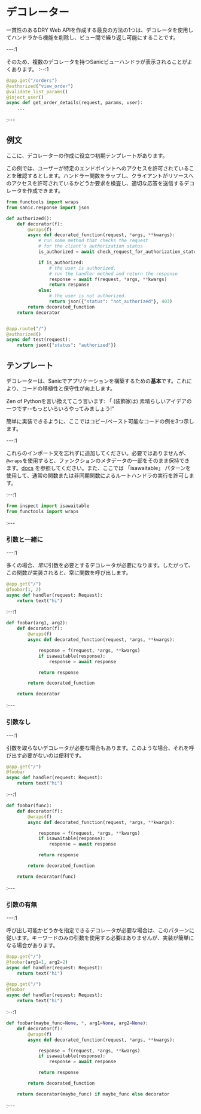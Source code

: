 # デコレーター

一貫性のあるDRY Web APIを作成する最良の方法の1つは、デコレータを使用してハンドラから機能を削除し、ビュー間で繰り返し可能にすることです。

---:1

そのため、複数のデコレータを持つSanicビューハンドラが表示されることがよくあります。
:--:1
```python
@app.get("/orders")
@authorized("view_order")
@validate_list_params()
@inject_user()
async def get_order_details(request, params, user):
    ...
```
:---


## 例文

ここに、デコレーターの作成に役立つ初期テンプレートがあります。

この例では、ユーザーが特定のエンドポイントへのアクセスを許可されていることを確認するとします。ハンドラー関数をラップし、クライアントがリソースへのアクセスを許可されているかどうか要求を検査し、適切な応答を送信するデコレータを作成できます。
```python
from functools import wraps
from sanic.response import json

def authorized():
    def decorator(f):
        @wraps(f)
        async def decorated_function(request, *args, **kwargs):
            # run some method that checks the request
            # for the client's authorization status
            is_authorized = await check_request_for_authorization_status(request)

            if is_authorized:
                # the user is authorized.
                # run the handler method and return the response
                response = await f(request, *args, **kwargs)
                return response
            else:
                # the user is not authorized.
                return json({"status": "not_authorized"}, 403)
        return decorated_function
    return decorator


@app.route("/")
@authorized()
async def test(request):
    return json({"status": "authorized"})
```

## テンプレート

デコレーターは、Sanicでアプリケーションを構築するための**基本**です。これにより、コードの移植性と保守性が向上します。

Zen of Pythonを言い換えてこう言います: 「 (装飾家は) 素晴らしいアイデアの一つです--もっといろいろやってみましょう!"

簡単に実装できるように、ここではコピー/ペースト可能なコードの例を3つ示します。

---:1

これらのインポート文を忘れずに追加してください。必要ではありませんが、`@wraps`を使用すると、ファンクションのメタデータの一部をそのまま保持できます。[docs](https://docs.python.org/3/library/functools.html#functools.wraps) を参照してください。また、ここでは 「isawaitable」 パターンを使用して、通常の関数または非同期関数によるルートハンドラの実行を許可します。

:--:1

```python
from inspect import isawaitable
from functools import wraps
```

:---

### 引数と一緒に

---:1

多くの場合、*常に*引数を必要とするデコレータが必要になります。したがって、この関数が実装されると、常に関数を呼び出します。

```python
@app.get("/")
@foobar(1, 2)
async def handler(request: Request):
    return text("hi")
```

:--:1

```python
def foobar(arg1, arg2):
    def decorator(f):
        @wraps(f)
        async def decorated_function(request, *args, **kwargs):

            response = f(request, *args, **kwargs)
            if isawaitable(response):
                response = await response

            return response

        return decorated_function

    return decorator
```

:---

### 引数なし

---:1

引数を取らないデコレータが必要な場合もあります。このような場合、それを呼び出す必要がないのは便利です。

```python
@app.get("/")
@foobar
async def handler(request: Request):
    return text("hi")
```

:--:1

```python
def foobar(func):
    def decorator(f):
        @wraps(f)
        async def decorated_function(request, *args, **kwargs):

            response = f(request, *args, **kwargs)
            if isawaitable(response):
                response = await response

            return response

        return decorated_function

    return decorator(func)
```

:---

### 引数の有無

---:1

呼び出し可能かどうかを指定できるデコレータが必要な場合は、このパターンに従います。キーワードのみの引数を使用する必要はありませんが、実装が簡単になる場合があります。

```python
@app.get("/")
@foobar(arg1=1, arg2=2)
async def handler(request: Request):
    return text("hi")
```

```python
@app.get("/")
@foobar
async def handler(request: Request):
    return text("hi")
```

:--:1

```python
def foobar(maybe_func=None, *, arg1=None, arg2=None):
    def decorator(f):
        @wraps(f)
        async def decorated_function(request, *args, **kwargs):

            response = f(request, *args, **kwargs)
            if isawaitable(response):
                response = await response

            return response

        return decorated_function

    return decorator(maybe_func) if maybe_func else decorator
```

:---
